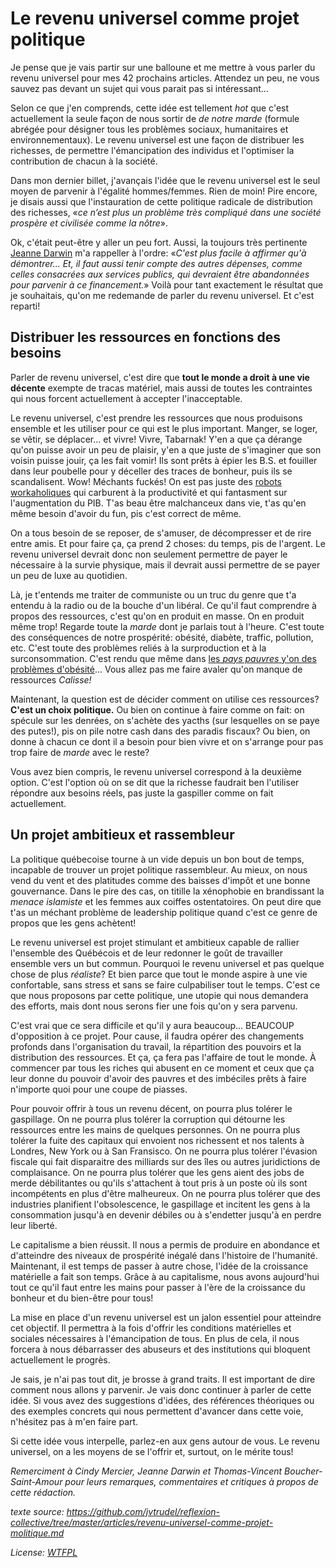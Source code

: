 # Le revenu universel comme projet politique

Je pense que je vais partir sur une balloune et me mettre à vous parler du revenu universel pour mes 42 prochains articles. Attendez un peu, ne vous sauvez pas devant un sujet qui vous parait pas si intéressant...

Selon ce que j'en comprends, cette idée est tellement *hot* que c'est actuellement la seule façon de nous sortir de *de notre marde* (formule abrégée pour désigner tous les problèmes sociaux, humanitaires et environnementaux). Le revenu universel est une façon de distribuer les richesses, de permettre l'émancipation des individus et l'optimiser la contribution de chacun à la société.

Dans mon dernier billet, j'avançais l'idée que le revenu universel est le seul moyen de parvenir à l'égalité hommes/femmes. Rien de moin! Pire encore, je disais aussi que l'instauration de cette politique radicale de distribution des richesses, «*ce n’est plus un problème très compliqué dans une société prospère et civilisée comme la nôtre*».

Ok, c'était peut-être y aller un peu fort. Aussi, la toujours très pertinente [Jeanne Darwin](https://jeanneemard.wordpress.com/) m'a rappeller à l'ordre:
«*C'est plus facile à affirmer qu'à démontrer... Et, il faut aussi tenir compte des autres dépenses, comme celles consacrées aux services publics, qui devraient être abandonnées pour parvenir à ce financement.*» Voilà pour tant exactement le résultat que je souhaitais, qu'on me redemande de parler du revenu universel. Et c'est reparti!



## Distribuer les ressources en fonctions des besoins

Parler de revenu universel, c'est dire que **tout le monde a droit à une vie décente** exempte de tracas matériel, mais aussi de toutes les contraintes qui nous forcent actuellement à accepter l'inacceptable.

Le revenu universel, c'est prendre les ressources que nous produisons ensemble et les utiliser pour ce qui est le plus important. Manger, se loger, se vêtir, se déplacer... et vivre! Vivre, Tabarnak! Y'en a que ça dérange qu'on puisse avoir un peu de plaisir, y'en a que juste de s'imaginer que son voisin puisse jouir, ça les fait vomir! Ils sont prêts à épier les B.S. et fouiller dans leur poubelle pour y déceller des traces de bonheur, puis ils se scandalisent. Wow! Méchants fuckés! On est pas juste des [robots workaholiques](https://fr.wikipedia.org/wiki/Bourreau_de_travail) qui carburent à la productivité et qui fantasment sur l'augmentation du PIB. T'as beau être malchanceux dans vie, t'as qu'en même besoin d'avoir du fun, pis c'est correct de même.


On a tous besoin de se reposer, de s'amuser, de décompresser et de rire entre amis. Et pour faire ça, ça prend 2 choses: du temps, pis de l'argent. Le revenu universel devrait donc non seulement permettre de payer le nécessaire à la survie physique, mais il devrait aussi permettre de se payer un peu de luxe au quotidien.

Là, je t'entends me traiter de communiste ou un truc du genre que t'a entendu à la radio ou de la bouche d'un libéral. Ce qu'il faut comprendre à propos des ressources, c'est qu'on en produit en masse. On en produit même trop! Regarde toute la *marde* dont je parlais tout à l'heure. C'est toute des conséquences de notre prospérité: obésité, diabète, traffic, pollution, etc. C'est toute des problèmes reliés à la surproduction et à la surconsommation. C'est rendu que même dans [les *pays pauvres* y'on des problèmes d'obésité](http://www.fao.org/Focus/F/obesity/obes2.htm)... Vous allez pas me faire avaler qu'on manque de ressources *Calisse!*

Maintenant, la question est de décider comment on utilise ces ressources? **C'est un choix politique.** Ou bien on continue à faire comme on fait: on spécule sur les denrées, on s'achète des yacths (sur lesquelles on se paye des putes!), pis on pile notre cash dans des paradis fiscaux? Ou bien, on donne à chacun ce dont il a besoin pour bien vivre et on s'arrange pour pas trop faire de *marde* avec le reste?

Vous avez bien compris, le revenu universel correspond à la deuxième option. C'est l'option où on se dit que la richesse faudrait ben l'utiliser répondre aux besoins réels, pas juste la gaspiller comme on fait actuellement.

## Un projet ambitieux et rassembleur

La politique québecoise tourne à un vide depuis un bon bout de temps, incapable de trouver un projet politique rassembleur. Au mieux, on nous vend du vent et des platitudes comme des baisses d'impôt et une bonne gouvernance. Dans le pire des cas, on titille la xénophobie en brandissant la *menace islamiste* et les femmes aux coiffes ostentatoires. On peut dire que t'as un méchant problème de leadership politique quand c'est ce genre de propos que les gens achètent!

Le revenu universel est projet stimulant et ambitieux capable de rallier l'ensemble des Québécois et de leur redonner le goût de travailler ensemble vers un but commun. Pourquoi le revenu universel et pas quelque chose de plus *réaliste*? Et bien parce que tout le monde aspire à une vie confortable, sans stress et sans se faire culpabiliser tout le temps. C'est ce que nous proposons par cette politique, une utopie qui nous demandera des efforts, mais dont nous serons fier une fois qu'on y sera parvenu.

C'est vrai que ce sera difficile et qu'il y aura beaucoup... BEAUCOUP d'opposition à ce projet. Pour cause, il faudra opérer des changements profonds dans l'organisation du travail, la répartition des pouvoirs et la distribution des ressources.  Et ça, ça fera pas l'affaire de tout le monde. À commencer par tous les riches qui abusent en ce moment et ceux que ça leur donne du pouvoir d'avoir des pauvres et des imbéciles prêts à faire n'importe quoi pour une coupe de piasses.

Pour pouvoir offrir à tous un revenu décent, on pourra plus tolérer le gaspillage. On ne pourra plus tolérer la corruption qui détourne les ressources entre les mains de quelques personnes. On ne pourra plus tolérer la fuite des capitaux qui envoient nos richessent et nos talents à Londres, New York ou à San Fransisco. On ne pourra plus tolérer l'évasion fiscale qui fait disparaitre des milliards sur des îles ou autres juridictions de complaisance. On ne pourra plus tolérer que les gens aient des jobs de merde débilitantes ou qu'ils s'attachent à tout pris à un poste où ils sont incompétents en plus d'être malheureux. On ne pourra plus tolérer que des industries planifient l'obsolescence, le gaspillage et incitent les gens à la consommation jusqu'à en devenir débiles ou à s'endetter jusqu'à en perdre leur liberté.

Le capitalisme a bien réussit. Il nous a permis de produire en abondance et d'atteindre des niveaux de prospérité inégalé dans l'histoire de l'humanité. Maintenant, il est temps de passer à autre chose, l'idée de la croissance matérielle a fait son temps. Grâce à au capitalisme, nous avons aujourd'hui tout ce qu'il faut entre les mains pour passer à l'ère de la croissance du bonheur et du bien-être pour tous!

La mise en place d'un revenu universel est un jalon essentiel pour atteindre cet objectif. Il permettra à la fois d'offrir les conditions matérielles et sociales nécessaires à l'émancipation de tous. En plus de cela, il nous forcera à nous débarrasser des abuseurs et des institutions qui bloquent actuellement le progrès.

Je sais, je n'ai pas tout dit, je brosse à grand traits. Il est important de dire comment nous allons y parvenir. Je vais donc continuer à parler de cette idée. Si vous avez des suggestions d'idées, des références théoriques ou des exemples concrets qui nous permettent d'avancer dans cette voie, n'hésitez pas à m'en faire part.

Si cette idée vous interpelle, parlez-en aux gens autour de vous. Le revenu universel, on a les moyens de se l'offrir et, surtout, on le mérite tous!


*Remerciment à Cindy Mercier, Jeanne Darwin et Thomas-Vincent Boucher-Saint-Amour pour leurs remarques, commentaires et critiques à propos de cette rédaction.*

*texte source: https://github.com/jvtrudel/reflexion-collective/tree/master/articles/revenu-universel-comme-projet-molitique.md*

*License: [WTFPL](http://www.wtfpl.net/)*
